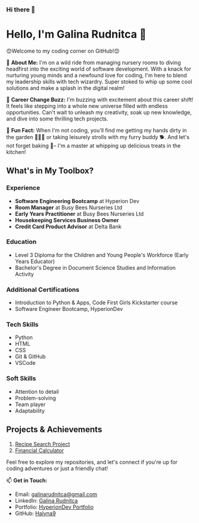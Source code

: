### Hi there 👋

<!--
**Halyna9/Halyna9** is a ✨ _special_ ✨ repository because its `README.md` (this file) appears on your GitHub profile.

Here are some ideas to get you started:

- 🔭 I’m currently working on ...
- 🌱 I’m currently learning ...
- 👯 I’m looking to collaborate on ...
- 🤔 I’m looking for help with ...
- 💬 Ask me about ...
- 📫 How to reach me: ...
- 😄 Pronouns: ...
- ⚡ Fun fact: ...
-->

# Hello, I'm Galina Rudnitca 👋

😊Welcome to my coding corner on GitHub!😊



🌱 **About Me:**
I'm on a wild ride from managing nursery rooms to diving headfirst into the exciting world of software development. With a knack for nurturing young minds and a newfound love for coding, I'm here to blend my leadership skills with tech wizardry. Super stoked to whip up some cool solutions and make a splash in the digital realm!

🚀 **Career Change Buzz:**
I'm buzzing with excitement about this career shift! It feels like stepping into a whole new universe filled with endless opportunities. Can't wait to unleash my creativity, soak up new knowledge, and dive into some thrilling tech projects.

🌟 **Fun Fact:**
When I'm not coding, you'll find me getting my hands dirty in the garden 🧑🏼‍🌾 or taking leisurely strolls with my furry buddy 🐕. And let's not forget baking 🎂– I'm a master at whipping up delicious treats in the kitchen!

## What's in My Toolbox?

### Experience
- **Software Engineering Bootcamp** at Hyperion Dev
- **Room Manager** at Busy Bees Nurseries Ltd
- **Early Years Practitioner** at Busy Bees Nurseries Ltd
- **Housekeeping Services Business Owner**
- **Credit Card Product Advisor** at Delta Bank

### Education
- Level 3 Diploma for the Children and Young People's Workforce (Early Years Educator)
- Bachelor's Degree in Document Science Studies and Information Activity

### Additional Certifications
- Introduction to Python & Apps, Code First Girls Kickstarter course
- Software Engineer Bootcamp, HyperionDev

### Tech Skills
- Python
- HTML
- CSS
- Git & GitHub
- VSCode

### Soft Skills
- Attention to detail
- Problem-solving
- Team player
- Adaptability

## Projects & Achievements

1. [Recipe Search Project](https://replit.com/@GalinaRudnitca/CFGSearchrecipesproject?v=1)
2. [Financial Calculator](https://www.hyperiondev.com/portfolio/206613/)

Feel free to explore my repositories, and let's connect if you're up for coding adventures or just a friendly chat!

📫 **Get in Touch:**
- Email: galinarudnitca@gmail.com
- LinkedIn: [Galina Rudnitca](https://www.linkedin.com/in/galina-rudnitca-357830286/)
- Portfolio: [HyperionDev Portfolio](https://www.hyperiondev.com/portfolio/GR23100009689/)
- GitHub: [Halyna9](https://github.com/Halyna9)

